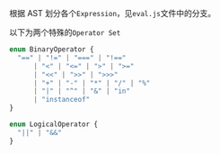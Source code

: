 根据 AST 划分各个`Expression`，见`eval.js`文件中的分支。

以下为两个特殊的`Operator Set`

```js
enum BinaryOperator {
  "==" | "!=" | "===" | "!=="
      | "<" | "<=" | ">" | ">="
      | "<<" | ">>" | ">>>"
      | "+" | "-" | "*" | "/" | "%"
      | "|" | "^" | "&" | "in"
      | "instanceof"
}
```

```js
enum LogicalOperator {
  "||" | "&&"
}
```
